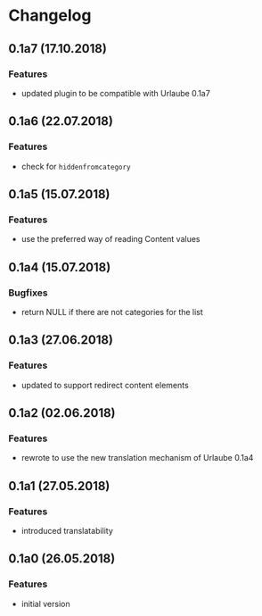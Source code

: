# Changelog

## 0.1a7 (17.10.2018)
### Features
* updated plugin to be compatible with Urlaube 0.1a7

## 0.1a6 (22.07.2018)
### Features
* check for `hiddenfromcategory`

## 0.1a5 (15.07.2018)
### Features
* use the preferred way of reading Content values

## 0.1a4 (15.07.2018)
### Bugfixes
* return NULL if there are not categories for the list

## 0.1a3 (27.06.2018)
### Features
* updated to support redirect content elements

## 0.1a2 (02.06.2018)
### Features
* rewrote to use the new translation mechanism of Urlaube 0.1a4

## 0.1a1 (27.05.2018)
### Features
* introduced translatability

## 0.1a0 (26.05.2018)
### Features
* initial version
